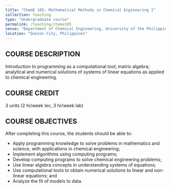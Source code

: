```yaml
---
title: "ChemE 105: Mathematical Methods in Chemical Engineering I"
collection: teaching
type: "Undergraduate course"
permalink: /teaching/cheme105
venue: "Department of Chemical Engineering, University of the Philippines, Diliman"
location: "Quezon City, Philippines"
---
```


## COURSE DESCRIPTION
Introduction to programming as a computational tool; matrix algebra; analytical and numerical solutions of systems of linear equations as applied to chemical engineering.

## COURSE CREDIT
3 units (2 hr/week lec, 3 hr/week lab)

## COURSE OBJECTIVES
After completing this course, the students should be able to:
* Apply programming knowledge to solve problems in mathematics and science, with applications in chemical engineering;
* Implement algorithms using computing programs;
* Develop computing programs to solve chemical engineering problems;
* Use linear algebra concepts in understanding systems of equations;
* Use computational tools to obtain numerical solutions to linear and non-linear equations; and
* Analyze the fit of models to data.
